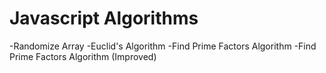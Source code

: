 # Javascript Algorithms
-Randomize Array
-Euclid's Algorithm
-Find Prime Factors Algorithm
-Find Prime Factors Algorithm (Improved)